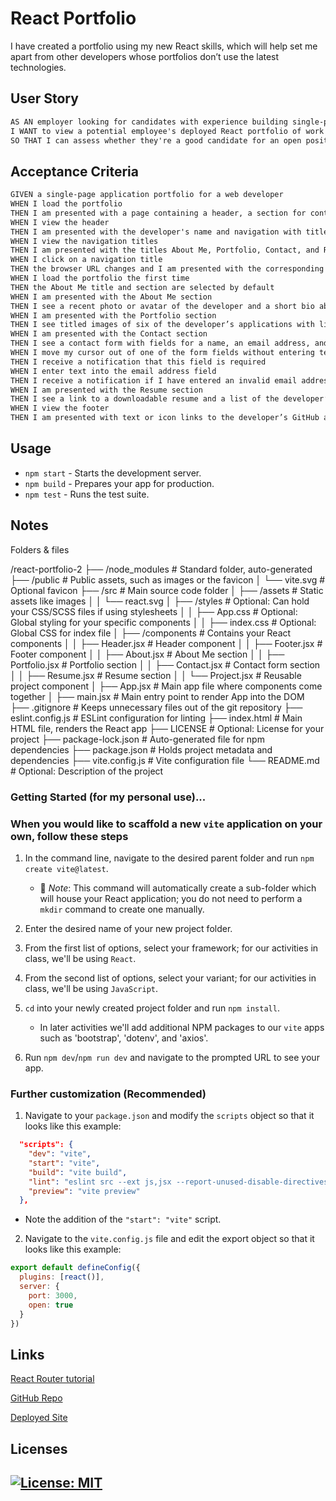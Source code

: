 # React Portfolio

I have created a portfolio using my new React skills, which will help set me apart from other developers whose portfolios don’t use the latest technologies.

## User Story

```md
AS AN employer looking for candidates with experience building single-page applications
I WANT to view a potential employee's deployed React portfolio of work samples
SO THAT I can assess whether they're a good candidate for an open position
```

## Acceptance Criteria

```md
GIVEN a single-page application portfolio for a web developer
WHEN I load the portfolio
THEN I am presented with a page containing a header, a section for content, and a footer
WHEN I view the header
THEN I am presented with the developer's name and navigation with titles corresponding to different sections of the portfolio
WHEN I view the navigation titles
THEN I am presented with the titles About Me, Portfolio, Contact, and Resume, and the title corresponding to the current section is highlighted
WHEN I click on a navigation title
THEN the browser URL changes and I am presented with the corresponding section below the navigation and that title is highlighted
WHEN I load the portfolio the first time
THEN the About Me title and section are selected by default
WHEN I am presented with the About Me section
THEN I see a recent photo or avatar of the developer and a short bio about them
WHEN I am presented with the Portfolio section
THEN I see titled images of six of the developer’s applications with links to both the deployed applications and the corresponding GitHub repositories
WHEN I am presented with the Contact section
THEN I see a contact form with fields for a name, an email address, and a message
WHEN I move my cursor out of one of the form fields without entering text
THEN I receive a notification that this field is required
WHEN I enter text into the email address field
THEN I receive a notification if I have entered an invalid email address
WHEN I am presented with the Resume section
THEN I see a link to a downloadable resume and a list of the developer’s proficiencies
WHEN I view the footer
THEN I am presented with text or icon links to the developer’s GitHub and LinkedIn profiles, and their profile on a third platform (Stack Overflow, Twitter)
```

## Usage

- `npm start` - Starts the development server.
- `npm build` - Prepares your app for production.
- `npm test` - Runs the test suite.


## Notes

Folders & files

/react-portfolio-2
├── /node_modules       # Standard folder, auto-generated
├── /public             # Public assets, such as images or the favicon
│   └── vite.svg        # Optional favicon
├── /src                # Main source code folder
│   ├── /assets         # Static assets like images
│   │   └── react.svg
│   ├── /styles         # Optional: Can hold your CSS/SCSS files if using stylesheets
│   │   ├── App.css     # Optional: Global styling for your specific components
│   │   ├── index.css   # Optional: Global CSS for index file
│   ├── /components     # Contains your React components
│   │   ├── Header.jsx  # Header component
│   │   ├── Footer.jsx  # Footer component
│   │   ├── About.jsx   # About Me section
│   │   ├── Portfolio.jsx # Portfolio section
│   │   ├── Contact.jsx # Contact form section
│   │   ├── Resume.jsx  # Resume section
│   │   └── Project.jsx # Reusable project component
│   ├── App.jsx         # Main app file where components come together
│   ├── main.jsx        # Main entry point to render App into the DOM
├── .gitignore          # Keeps unnecessary files out of the git repository
├── eslint.config.js    # ESLint configuration for linting
├── index.html          # Main HTML file, renders the React app
├── LICENSE             # Optional: License for your project
├── package-lock.json   # Auto-generated file for npm dependencies
├── package.json        # Holds project metadata and dependencies
├── vite.config.js      # Vite configuration file
└── README.md           # Optional: Description of the project


### Getting Started (for my personal use)...

### When you would like to scaffold a new `vite` application on your own, follow these steps

1. In the command line, navigate to the desired parent folder and run `npm create vite@latest`.

    * 🔑 *Note*: This command will automatically create a sub-folder which will house your React application; you do not need to perform a `mkdir` command to create one manually.

2. Enter the desired name of your new project folder.

3. From the first list of options, select your framework; for our activities in class, we'll be using `React`.

4. From the second list of options, select your variant; for our activities in class, we'll be using `JavaScript`.

5. `cd` into your newly created project folder and run `npm install`.

    * In later activities we'll add additional NPM packages to our `vite` apps such as 'bootstrap', 'dotenv', and 'axios'.

6. Run `npm dev`/`npm run dev` and navigate to the prompted URL to see your app.

### Further customization (Recommended)

1. Navigate to your `package.json` and modify the `scripts` object so that it looks like this example:

```json
  "scripts": {
    "dev": "vite",
    "start": "vite",
    "build": "vite build",
    "lint": "eslint src --ext js,jsx --report-unused-disable-directives --max-warnings 0",
    "preview": "vite preview"
  },
```

* Note the addition of the `"start": "vite"` script.

2. Navigate to the `vite.config.js` file and edit the export object so that it looks like this example:

```js
export default defineConfig({
  plugins: [react()],
  server: {
    port: 3000,
    open: true
  }
})
```

## Links
[React Router tutorial](https://reactrouter.com/en/main/start/tutorial#tutorial)

[GitHub Repo](https://github.com/Gera1313/react-portfolio-2)

[Deployed Site]() 

## Licenses

## [![License: MIT](https://img.shields.io/badge/License-MIT-yellow.svg)](https://opensource.org/licenses/MIT)